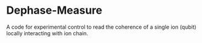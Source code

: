 # Dephase-Measure
A code for experimental control to read the coherence of a single ion (qubit) locally interacting with ion chain.
